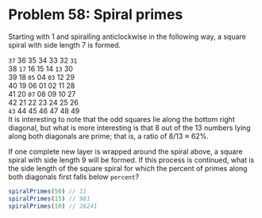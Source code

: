 # Problem 58: Spiral primes

Starting with 1 and spiralling anticlockwise in the following way, a square spiral with side length 7 is formed.

`37` 36 35 34 33 32 `31` <br>
38 `17` 16 15 14 `13` 30 <br>
39 18 `05` 04 `03` 12 29 <br>
40 19 06 01 02 11 28 <br>
41 20 `07` 08 09 10 27 <br>
42 21 22 23 24 25 26 <br>
`43` 44 45 46 47 48 49 <br>
It is interesting to note that the odd squares lie along the bottom right diagonal, but what is more interesting is that 8 out of the 13 numbers lying along both diagonals are prime; that is, a ratio of 8/13 ≈ 62%.

If one complete new layer is wrapped around the spiral above, a square spiral with side length 9 will be formed. If this process is continued, what is the side length of the square spiral for which the percent of primes along both diagonals first falls below `percent`?

```javascript
spiralPrimes(50) // 11
spiralPrimes(15) // 981
spiralPrimes(10) // 26241
```
